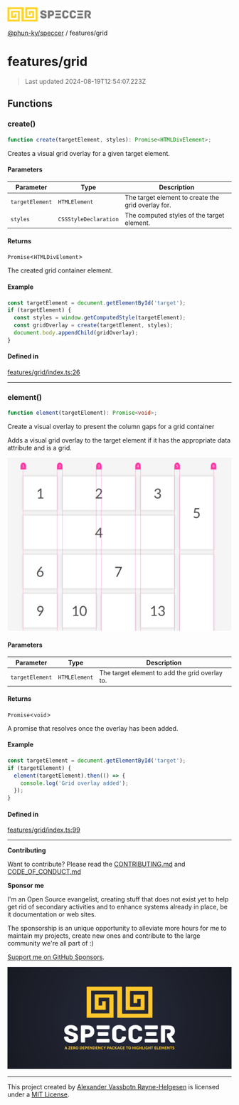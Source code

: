 <div>
  <img alt="SPECCER logo" src="https://raw.githubusercontent.com/phun-ky/speccer/main/public/logo-speccer-horizontal-colored-package.svg?raw=true" style="max-height:32px;" />
</div>

[@phun-ky/speccer](../README.md) / features/grid

# features/grid

> Last updated 2024-08-19T12:54:07.223Z

## Functions

### create()

```ts
function create(targetElement, styles): Promise<HTMLDivElement>;
```

Creates a visual grid overlay for a given target element.

#### Parameters

| Parameter       | Type                  | Description                                        |
| --------------- | --------------------- | -------------------------------------------------- |
| `targetElement` | `HTMLElement`         | The target element to create the grid overlay for. |
| `styles`        | `CSSStyleDeclaration` | The computed styles of the target element.         |

#### Returns

`Promise`\<`HTMLDivElement`>

The created grid container element.

#### Example

```ts
const targetElement = document.getElementById('target');
if (targetElement) {
  const styles = window.getComputedStyle(targetElement);
  const gridOverlay = create(targetElement, styles);
  document.body.appendChild(gridOverlay);
}
```

#### Defined in

[features/grid/index.ts:26](https://github.com/phun-ky/speccer/blob/main/src/features/grid/index.ts#L26)

---

### element()

```ts
function element(targetElement): Promise<void>;
```

Create a visual overlay to present the column gaps for a grid container

Adds a visual grid overlay to the target element if it has the appropriate data attribute and is a grid.

![grid](https://github.com/phun-ky/speccer/blob/main/public/grid.png?raw=true)

#### Parameters

| Parameter       | Type          | Description                                    |
| --------------- | ------------- | ---------------------------------------------- |
| `targetElement` | `HTMLElement` | The target element to add the grid overlay to. |

#### Returns

`Promise`\<`void`>

A promise that resolves once the overlay has been added.

#### Example

```ts
const targetElement = document.getElementById('target');
if (targetElement) {
  element(targetElement).then(() => {
    console.log('Grid overlay added');
  });
}
```

#### Defined in

[features/grid/index.ts:99](https://github.com/phun-ky/speccer/blob/main/src/features/grid/index.ts#L99)

---

**Contributing**

Want to contribute? Please read the [CONTRIBUTING.md](https://github.com/phun-ky/speccer/blob/main/CONTRIBUTING.md) and [CODE_OF_CONDUCT.md](https://github.com/phun-ky/speccer/blob/main/CODE_OF_CONDUCT.md)

**Sponsor me**

I'm an Open Source evangelist, creating stuff that does not exist yet to help get rid of secondary activities and to enhance systems already in place, be it documentation or web sites.

The sponsorship is an unique opportunity to alleviate more hours for me to maintain my projects, create new ones and contribute to the large community we're all part of :)

[Support me on GitHub Sponsors](https://github.com/sponsors/phun-ky).

![Speccer banner, with logo and slogan: A zero dependency package to highlight elements](https://github.com/phun-ky/speccer/blob/main/public/speccer-banner.png?raw=true)

---

This project created by [Alexander Vassbotn Røyne-Helgesen](http://phun-ky.net) is licensed under a [MIT License](https://choosealicense.com/licenses/mit/).
